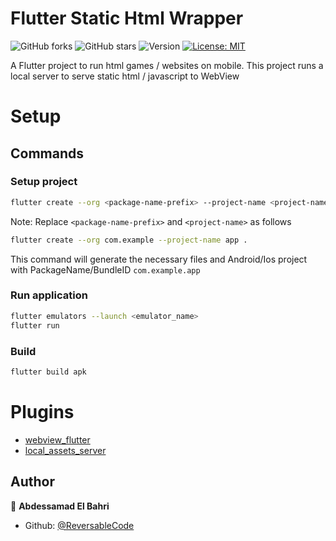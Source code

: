 # Flutter Static Html Wrapper

![GitHub forks](https://img.shields.io/github/forks/ReversableCode/flutter_static_html_wrapper?style=social)
![GitHub stars](https://img.shields.io/github/stars/ReversableCode/flutter_static_html_wrapper?style=social)
![Version](https://img.shields.io/badge/version-1.0.0-blue.svg?style=social)
[![License: MIT](https://img.shields.io/badge/License-MIT-blue.svg?style=social)](#)

A Flutter project to run html games / websites on mobile.
This project runs a local server to serve static html / javascript to WebView

# Setup

## Commands

### Setup project

```sh
flutter create --org <package-name-prefix> --project-name <project-name> .
```

Note: Replace `<package-name-prefix>` and `<project-name>` as follows

```sh
flutter create --org com.example --project-name app .
```

This command will generate the necessary files and Android/Ios project with PackageName/BundleID `com.example.app`

### Run application

```sh
flutter emulators --launch <emulator_name>
flutter run
```

### Build

```sh
flutter build apk
```

# Plugins

- [webview_flutter](https://pub.dev/packages/webview_flutter)
- [local_assets_server](https://pub.dev/packages/local_assets_server)

## Author

👤 **Abdessamad El Bahri**

* Github: [@ReversableCode](https://github.com/ReversableCode)
